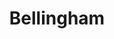 ---
title: "Bellingham"
hashtag: "bellingham"
subdivision-of:
  - Whatcom County
tags:
  - City
  - Whatcom County
  - Puget Sound
  - Washington
---